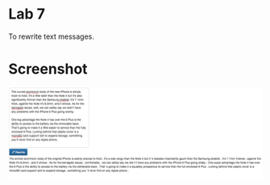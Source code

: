 # Lab 7

To rewrite text messages.

# Screenshot

![Alt text](https://raw.githubusercontent.com/cnsgcu/CS5560/master/Lab%207/screenshot/demo.png "Demo")